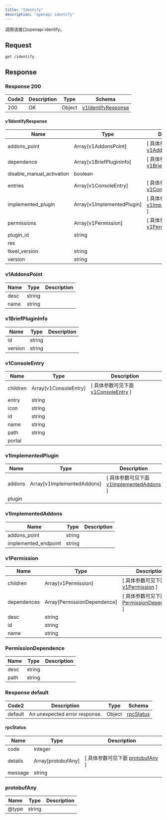 ```yaml
---
title: "Identify"
description: 'openapi identify'
---
```

调用该接口openapi identify。

## Request

```
get /identify
```

## Response

### Response  200 
| Code2 | Description | Type | Schema |
| ---- | ----------- | ------ | ------ |
| 200 | OK | Object | [v1IdentifyResponse](#v1IdentifyResponse) |

#### v1IdentifyResponse

| Name | Type | Description | 
| ---- | ---- | ----------- |         
| addons_point | Array[v1AddonsPoint] |  [ 具体参数可见下面 [v1AddonsPoint](#v1AddonsPoint) ] |           
| dependence | Array[v1BriefPluginInfo] |  [ 具体参数可见下面 [v1BriefPluginInfo](#v1BriefPluginInfo) ] |       
| disable_manual_activation | boolean |  |          
| entries | Array[v1ConsoleEntry] |  [ 具体参数可见下面 [v1ConsoleEntry](#v1ConsoleEntry) ] |           
| implemented_plugin | Array[v1ImplementedPlugin] |  [ 具体参数可见下面 [v1ImplementedPlugin](#v1ImplementedPlugin) ] |           
| permissions | Array[v1Permission] |  [ 具体参数可见下面 [v1Permission](#v1Permission) ] |       
| plugin_id | string |  |      
| res |  |  |      
| tkeel_version | string |  |      
| version | string |  |   

### v1AddonsPoint
| Name | Type | Description | 
| ---- | ---- | ----------- |     
| desc | string |  |      
| name | string |  |   

### v1BriefPluginInfo
| Name | Type | Description | 
| ---- | ---- | ----------- |     
| id | string |  |      
| version | string |  |   

### v1ConsoleEntry
| Name | Type | Description | 
| ---- | ---- | ----------- |         
| children | Array[v1ConsoleEntry] |  [ 具体参数可见下面 [v1ConsoleEntry](#v1ConsoleEntry) ] |       
| entry | string |  |      
| icon | string |  |      
| id | string |  |      
| name | string |  |      
| path | string |  |      
| portal |  |  |   

### v1ImplementedPlugin
| Name | Type | Description | 
| ---- | ---- | ----------- |         
| addons | Array[v1ImplementedAddons] |  [ 具体参数可见下面 [v1ImplementedAddons](#v1ImplementedAddons) ] |       
| plugin |  |  |   

### v1ImplementedAddons
| Name | Type | Description | 
| ---- | ---- | ----------- |     
| addons_point | string |  |      
| implemented_endpoint | string |  |   

### v1Permission
| Name | Type | Description | 
| ---- | ---- | ----------- |         
| children | Array[v1Permission] |  [ 具体参数可见下面 [v1Permission](#v1Permission) ] |           
| dependences | Array[PermissionDependence] |  [ 具体参数可见下面 [PermissionDependence](#PermissionDependence) ] |       
| desc | string |  |      
| id | string |  |      
| name | string |  |   

### PermissionDependence
| Name | Type | Description | 
| ---- | ---- | ----------- |     
| desc | string |  |      
| path | string |  |   



### Response  default 
| Code2 | Description | Type | Schema |
| ---- | ----------- | ------ | ------ |
| default | An unexpected error response. | Object | [rpcStatus](#rpcStatus) |

#### rpcStatus

| Name | Type | Description | 
| ---- | ---- | ----------- |     
| code | integer |  |          
| details | Array[protobufAny] |  [ 具体参数可见下面 [protobufAny](#protobufAny) ] |       
| message | string |  |   

### protobufAny
| Name | Type | Description | 
| ---- | ---- | ----------- |     
| @type | string |  |   



